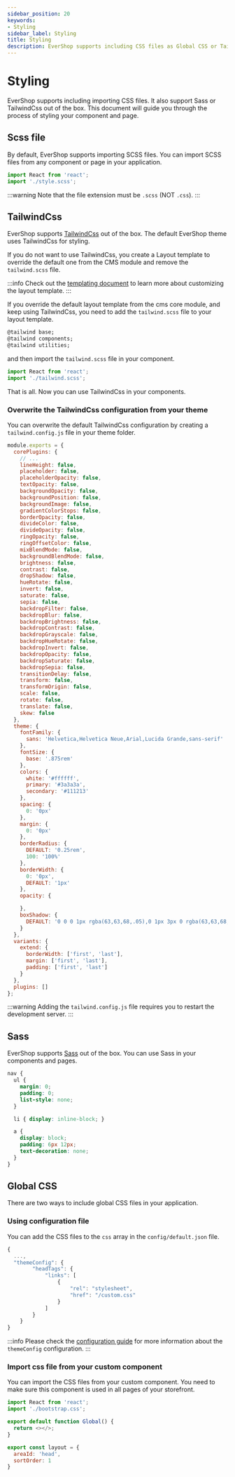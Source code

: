 ```yaml
---
sidebar_position: 20
keywords:
- Styling
sidebar_label: Styling
title: Styling
description: EverShop supports including CSS files as Global CSS or TailwindCss. This document will guide you through the process of styling your component and page.
---
```


# Styling

EverShop supports including importing CSS files. It also support Sass or TailwindCss out of the box. This document will guide you through the process of styling your component and page.

## Scss file

By default, EverShop supports importing SCSS files. You can import SCSS files from any component or page in your application.

```js
import React from 'react';
import './style.scss';
```

:::warning
Note that the file extension must be `.scss` (NOT `.css`).
:::

## TailwindCss

EverShop supports [TailwindCss](https://tailwindcss.com/) out of the box. The default EverShop theme uses TailwindCss for styling. 

If you do not want to use TailwindCss, you create a Layout template to override the default one from the CMS module and remove the `tailwind.scss` file.

:::info
Check out the [templating document](./templating) to learn more about customizing the layout template.
:::

If you override the default layout template from the cms core module, and keep using TailwindCss, you need to add the `tailwind.scss` file to your layout template.

```html title="tailwind.scss"
@tailwind base;
@tailwind components;
@tailwind utilities;
```

and then import the `tailwind.scss` file in your component.

```js title="<yourtheme>/pages/all/Layout.js"
import React from 'react';
import './tailwind.scss';
```

That is all. Now you can use TailwindCss in your components.

### Overwrite the TailwindCss configuration from your theme

You can overwrite the default TailwindCss configuration by creating a `tailwind.config.js` file in your theme folder.

```js title="themes/friday/tailwind.config.js"
module.exports = {
  corePlugins: {
    // ...
    lineHeight: false,
    placeholder: false,
    placeholderOpacity: false,
    textOpacity: false,
    backgroundOpacity: false,
    backgroundPosition: false,
    backgroundImage: false,
    gradientColorStops: false,
    borderOpacity: false,
    divideColor: false,
    divideOpacity: false,
    ringOpacity: false,
    ringOffsetColor: false,
    mixBlendMode: false,
    backgroundBlendMode: false,
    brightness: false,
    contrast: false,
    dropShadow: false,
    hueRotate: false,
    invert: false,
    saturate: false,
    sepia: false,
    backdropFilter: false,
    backdropBlur: false,
    backdropBrightness: false,
    backdropContrast: false,
    backdropGrayscale: false,
    backdropHueRotate: false,
    backdropInvert: false,
    backdropOpacity: false,
    backdropSaturate: false,
    backdropSepia: false,
    transitionDelay: false,
    transform: false,
    transformOrigin: false,
    scale: false,
    rotate: false,
    translate: false,
    skew: false
  },
  theme: {
    fontFamily: {
      sans: 'Helvetica,Helvetica Neue,Arial,Lucida Grande,sans-serif'
    },
    fontSize: {
      base: '.875rem'
    },
    colors: {
      white: '#ffffff',
      primary: '#3a3a3a',
      secondary: '#111213'
    },
    spacing: {
      0: '0px'
    },
    margin: {
      0: '0px'
    },
    borderRadius: {
      DEFAULT: '0.25rem',
      100: '100%'
    },
    borderWidth: {
      0: '0px',
      DEFAULT: '1px'
    },
    opacity: {

    },
    boxShadow: {
      DEFAULT: '0 0 0 1px rgba(63,63,68,.05),0 1px 3px 0 rgba(63,63,68,.15)'
    }
  },
  variants: {
    extend: {
      borderWidth: ['first', 'last'],
      margin: ['first', 'last'],
      padding: ['first', 'last']
    }
  },
  plugins: []
};
```

:::warning
Adding the `tailwind.config.js` file requires you to restart the development server.
:::

## Sass

EverShop supports [Sass](https://sass-lang.com/) out of the box. You can use Sass in your components and pages.

```css
nav {
  ul {
    margin: 0;
    padding: 0;
    list-style: none;
  }

  li { display: inline-block; }

  a {
    display: block;
    padding: 6px 12px;
    text-decoration: none;
  }
}
```

## Global CSS

There are two ways to include global CSS files in your application. 

### Using configuration file

You can add the CSS files to the `css` array in the `config/default.json` file.

```js title="config/default.json"
{
  ...,
  "themeConfig": {
        "headTags": {
            "links": [
                {
                    "rel": "stylesheet",
                    "href": "/custom.css"
                }
            ]
        }
    }
}
```


:::info
Please check the [configuration guide](../knowledge-base/configuration-guide) for more information about the `themeConfig` configuration.
:::

### Import css file from your custom component

You can import the CSS files from your custom component. You need to make sure this component is used in all pages of your storefront.

```js title="themes/mytheme/pages/all/Global.jsx"
import React from 'react';
import './bootstrap.css';

export default function Global() {
  return <></>;
}

export const layout = {
  areaId: 'head',
  sortOrder: 1
}
```